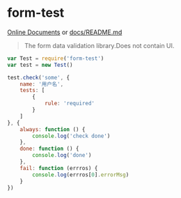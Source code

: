 # form-test

[Online Documents](https://fast-flow.github.io/form-test) or [docs/README.md](./docs/README.md)

> The form data validation library.Does not contain UI.

```js
var Test = require('form-test')
var test = new Test()

test.check('some', {
    name: '用户名',
    tests: [
        {
            rule: 'required'
        }
    ]
}, {
    always: function () {
        console.log('check done')
    },
    done: function () {
        console.log('done')
    },
    fail: function (errros) {
        console.log(errros[0].errorMsg)
    }
})
```
